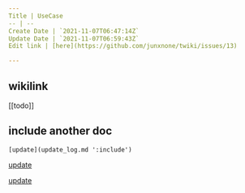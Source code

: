 ```yaml
---
Title | UseCase
-- | --
Create Date | `2021-11-07T06:47:14Z`
Update Date | `2021-11-07T06:59:43Z`
Edit link | [here](https://github.com/junxnone/twiki/issues/13)

---
```

## wikilink

[[todo]]

## include another doc

```
[update](update_log.md ':include')
```


[update](update_log.md ':include')


[update](update_log.md ':include :type=code')


